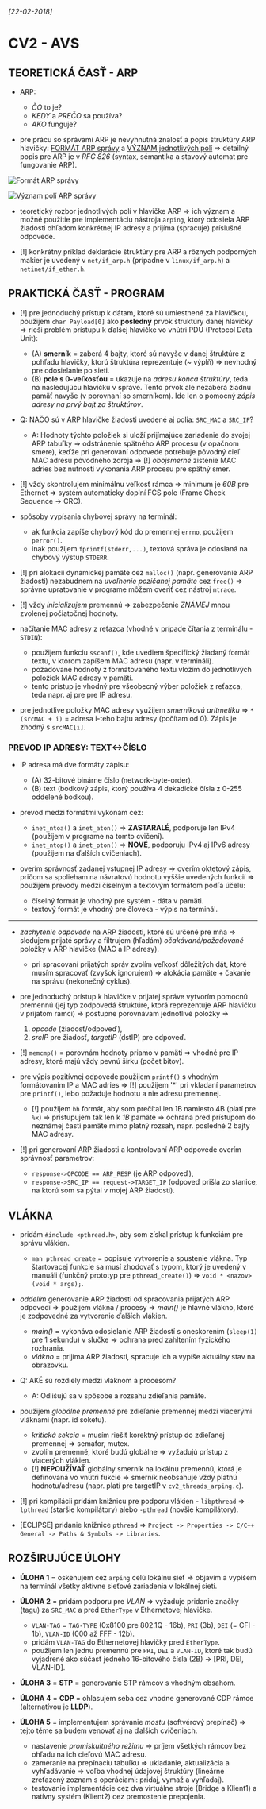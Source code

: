 _[22-02-2018]_

# CV2 - AVS

## TEORETICKÁ ČASŤ - ARP

- ARP:
    + _ČO_ to je?
    + _KEDY_ a _PREČO_ sa používa?
    + _AKO_ funguje?

- pre prácu so správami ARP je nevyhnutná znalosť a popis štruktúry ARP hlavičky: [FORMÁT ARP správy](./arp_format.png) a [VÝZNAM jednotlivých polí](./arp-hdr-fields.jpg) => detailný popis pre ARP je v _RFC 826_ (syntax, sémantika a stavový automat pre fungovanie ARP).

![Formát ARP správy](./arp_format.png)

![Význam polí ARP správy](./arp-hdr-fields.jpg)

- teoretický rozbor jednotlivých polí v hlavičke ARP => ich význam a možné použitie pre implementáciu nástroja `arping`, ktorý odosiela ARP žiadosti ohľadom konkrétnej IP adresy a prijíma (spracuje) príslušné odpovede.

- [!] konkrétny príklad deklarácie štruktúry pre ARP a rôznych podporných makier je uvedený v `net/if_arp.h` (prípadne v `linux/if_arp.h`) a `netinet/if_ether.h`.

## PRAKTICKÁ ČASŤ - PROGRAM

- [!] pre jednoduchý prístup k dátam, ktoré sú umiestnené za hlavičkou, použijem `char Payload[0]` ako __posledný__ prvok štruktúry danej hlavičky => rieši problém prístupu k ďalšej hlavičke vo vnútri PDU (Protocol Data Unit):
    + (A) __smerník__ = zaberá 4 bajty, ktoré sú navyše v danej štruktúre z pohľadu hlavičky, ktorú štruktúra reprezentuje (~ výplň) => nevhodný pre odosielanie po sieti.
    + (B) __pole s 0-veľkosťou__ = ukazuje na _adresu konca štruktúry_, teda na nasledujúcu hlavičku v správe. Tento prvok ale nezaberá žiadnu pamäť navyše (v porovnaní so smerníkom). Ide len o pomocný _zápis adresy na prvý bajt za štruktúrov_.

- Q: NAČO sú v ARP hlavičke žiadosti uvedené aj polia: `SRC_MAC` a `SRC_IP`?
    + A: Hodnoty týchto položiek si uloží prijímajúce zariadenie do svojej ARP tabuľky => odstránenie spätného ARP procesu (v opačnom smere), keďže pri generovaní odpovede potrebuje pôvodný cieľ MAC adresu pôvodného zdroja => [!] _obojsmerné_ zistenie MAC adries bez nutnosti vykonania ARP procesu pre spätný smer.

- [!] vždy skontrolujem minimálnu veľkosť rámca => minimum je _60B_ pre Ethernet => systém automaticky doplní FCS pole (Frame Check Sequence -> CRC).
- spôsoby vypísania chybovej správy na terminál:
    + ak funkcia zapíše chybový kód do premennej `errno`, použijem `perror()`.
    + inak použijem `fprintf(stderr,...)`, textová správa je odoslaná na chybový výstup `STDERR`.
- [!] pri alokácii dynamickej pamäte cez `malloc()` (napr. generovanie ARP žiadosti) nezabudnem na _uvoľnenie pozičanej pamäte_ cez `free()` => správne upratovanie v programe môžem overiť cez nástroj `mtrace`.
- [!] vždy _inicializujem_ premennú => zabezpečenie _ZNÁMEJ_ mnou zvolenej počiatočnej hodnoty.

- načítanie MAC adresy z reťazca (vhodné v prípade čítania z terminálu - `STDIN`):
    + použijem funkciu `sscanf()`, kde uvediem špecifický žiadaný formát textu, v ktorom zapíšem MAC adresu (napr. v termináli).
    + požadované hodnoty z formátovaného textu vložím do jednotlivých položiek MAC adresy v pamäti.
    + tento prístup je vhodný pre všeobecný výber položiek z reťazca, teda napr. aj pre pre IP adresu.

- pre jednotlive položky MAC adresy využijem _smerníkovú aritmetiku_ => `*(srcMAC + i)` = adresa i-teho bajtu adresy (počítam od 0). Zápis je zhodný s `srcMAC[i]`.

### PREVOD IP ADRESY: TEXT<->ČÍSLO

- IP adresa má dve formáty zápisu:
    + (A) 32-bitové binárne číslo (network-byte-order).
    + (B) text (bodkový zápis, ktorý používa 4 dekadické čísla z 0-255 oddelené bodkou).

- prevod medzi formátmi vykonám cez:
    + `inet_ntoa()` a `inet_aton()` => __ZASTARALÉ__, podporuje len IPv4 (použijem v programe na tomto cvičení).
    + `inet_ntop()` a `inet_pton()` => __NOVÉ__, podporuju IPv4 aj IPv6 adresy (použijem na ďalších cvičeniach).

- overím správnosť zadanej vstupnej IP adresy => overím oktetový zápis, pričom sa spolieham na návratovú hodnotu vyššie uvedených funkcií => použijem prevody medzi číselným a textovým formátom podľa účelu:
    + číselný formát je vhodný pre systém - dáta v pamäti.
    + textový formát je vhodný pre človeka - výpis na terminál.

-----

- _zachytenie odpovede_ na ARP žiadosti, ktoré sú určené pre mňa => sledujem prijaté správy a filtrujem (hľadám) _očakávané/požadované_ položky v ARP hlavičke (MAC a IP adresy).
    + pri spracovaní prijatých správ zvolím veľkosť dôležitých dát, ktoré musím spracovať (zvyšok ignorujem) => alokácia pamäte + čakanie na správu (nekonečný cyklus).

- pre jednoduchý prístup k hlavičke v prijatej správe vytvorím pomocnú premennú (jej typ zodpovedá štruktúre, ktorá reprezentuje ARP hlavičku v prijatom ramci) => postupne porovnávam jednotlivé položky =>
    1. _opcode_ (žiadosť/odpoveď),
    2. _srcIP_ pre žiadosť, _targetIP_ (dstIP) pre odpoveď.

- [!] `memcmp()` = porovnám hodnoty priamo v pamäti => vhodné pre IP adresy, ktoré majú vždy pevnú šírku (počet bitov).
- pre výpis pozitívnej odpovede použijem `printf()` s vhodným formátovaním IP a MAC adries => [!] použijem '*' pri vkladaní parametrov pre `printf()`, lebo požaduje hodnotu a nie adresu premennej.
    + [!] použijem `hh` formát, aby som prečítal len 1B namiesto 4B (platí pre `%x`) => pristupujem tak len k _1B_ pamäte => ochrana pred prístupom do neznámej časti pamäte mimo platný rozsah, napr. posledné 2 bajty MAC adresy.

- [!] pri generovaní ARP žiadosti a kontrolovaní ARP odpovede overím správnosť parametrov:
    + `response->OPCODE == ARP_RESP` (je ARP odpoveď),
    + `response->SRC_IP == request->TARGET_IP` (odpoveď prišla zo stanice, na ktorú som sa pýtal v mojej ARP žiadosti).

## VLÁKNA

- pridám `#include <pthread.h>`, aby som získal prístup k funkciám pre správu vlákien.
    + `man pthread_create` = popisuje vytvorenie a spustenie vlákna. Typ štartovacej funkcie sa musí zhodovať s typom, ktorý je uvedený v manuáli (funkčný prototyp pre `pthread_create()`) => `void * <nazov>(void * args);`.

- _oddelím_ generovanie ARP žiadosti od spracovania prijatých ARP odpovedí => použijem vlákna / procesy => _main()_ je hlavné vlákno, ktoré je zodpovedné za vytvorenie ďalších vlákien.
    + _main()_ = vykonáva odosielanie ARP žiadostí s oneskorením (`sleep(1)` pre 1 sekundu) v slučke => ochrana pred zahltením fyzického rozhrania.
    + _vlákno_ = prijíma ARP žiadosti, spracuje ich a vypíše aktuálny stav na obrazovku.

- Q: AKÉ sú rozdiely medzi vláknom a procesom?
    + A: Odlišujú sa v spôsobe a rozsahu zdieľania pamäte.

- použijem _globálne premenné_ pre zdieľanie premennej medzi viacerými vláknami (napr. id soketu).
    + _kritická sekcia_ = musím riešiť korektný prístup do zdieľanej premennej => semafor, mutex.
    + zvolím premenné, ktoré budú globálne => vyžadujú prístup z viacerých vlákien.
    + [!] __NEPOUŽÍVAŤ__ globálny smerník na lokálnu premennú, ktorá je definovaná vo vnútri fukcie => smerník neobsahuje vždy platnú hodnotu/adresu (napr. platí pre targetIP v `cv2_threads_arping.c`).

- [!] pri kompilácii pridám knižnicu pre podporu vlákien - `libpthread` => `-lpthread` (staršie kompilátory) alebo `-pthread` (novšie kompilátory).
- [ECLIPSE] pridanie knižnice `pthread`  => `Project -> Properties -> C/C++ General -> Paths & Symbols -> Libraries`.

## ROZŠIRUJÚCE ÚLOHY

- **ÚLOHA 1** = oskenujem cez `arping` celú lokálnu sieť => objavím a vypíšem na terminál všetky aktívne sieťové zariadenia v lokálnej sieti.
- **ÚLOHA 2** = pridám podporu pre _VLAN_ => vyžaduje pridanie značky (tagu) za `SRC_MAC` a pred `EtherType` v Ethernetovej hlavičke.
    + `VLAN-TAG` = `TAG-TYPE` (0x8100 pre 802.1Q - 16b), `PRI` (3b), `DEI` (= CFI - 1b), `VLAN-ID` (000 až FFF - 12b).
    + pridám `VLAN-TAG` do Ethernetovej hlavičky pred `EtherType`.
    + použijem len jednu premennú pre `PRI`, `DEI` a `VLAN-ID`, ktoré tak budú vyjadrené ako súčasť jedného 16-bitového čísla (2B) -> [PRI, DEI, VLAN-ID].

- **ÚLOHA 3** = __STP__ = generovanie STP rámcov s vhodným obsahom.
- **ÚLOHA 4** = __CDP__ = ohlasujem seba cez vhodne generované CDP rámce (alternatívou je __LLDP__).
- **ÚLOHA 5** = implementujem správanie _mostu_ (softvérový prepínač) => tejto téme sa budem venovať aj na ďalších cvičeniach.
    + nastavenie _promiskuitného režimu_ => príjem všetkých rámcov bez ohľadu na ich cieľovú MAC adresu.
    + zameranie na prepínaciu tabuľku => ukladanie, aktualizácia a vyhľadávanie => voľba vhodnej údajovej štruktúry (lineárne zreťazený zoznam s operáciami: pridaj, vymaž a vyhľadaj).
    + testovanie implementácie cez dva virtuálne stroje (Bridge a Klient1) a natívny systém (Klient2) cez premostenie prepojenia.
